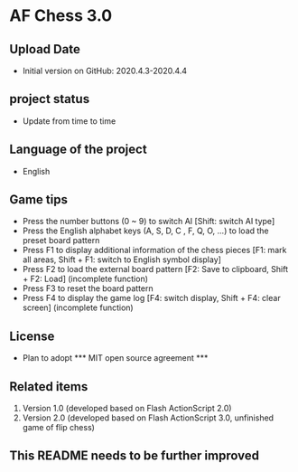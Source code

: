 # AF Chess 3.0

## Upload Date
* Initial version on GitHub: 2020.4.3-2020.4.4

## project status
* Update from time to time

## Language of the project
* English

## Game tips
* Press the number buttons (0 ~ 9) to switch AI [Shift: switch AI type]
* Press the English alphabet keys (A, S, D, C <default>, F, Q, O, ...) to load the preset board pattern
* Press F1 to display additional information of the chess pieces [F1: mark all areas, Shift + F1: switch to English symbol display]
* Press F2 to load the external board pattern [F2: Save to clipboard, Shift + F2: Load] (incomplete function)
* Press F3 to reset the board pattern
* Press F4 to display the game log [F4: switch display, Shift + F4: clear screen] (incomplete function)

## License
* Plan to adopt *** MIT open source agreement ***

## Related items
1. Version 1.0 (developed based on Flash ActionScript 2.0)
2. Version 2.0 (developed based on Flash ActionScript 3.0, unfinished game of flip chess)

## This README needs to be further improved
